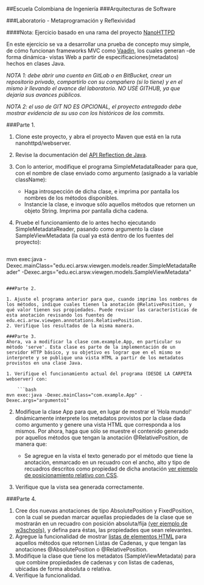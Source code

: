 ##Escuela Colombiana de Ingeniería
###Arquitecturas de Software

###Laboratorio - Metaprogramación y Reflexividad

####Nota: Ejercicio basado en una rama del proyecto [NanoHTTPD](https://github.com/NanoHttpd/nanohttpd)

En este ejercicio se va a desarrollar una prueba de concepto muy simple, de cómo funcionan frameworks MVC como [Vaadin](https://vaadin.com/home), los cuales generan -de forma dinámica- vistas Web a partir de especificaciones(metadatos) hechos en clases Java.

_NOTA 1: debe abrir una cuenta en GitLab o en BitBucket, crear un repositorio privado, compartirlo con su compañero (si lo tiene) y en el mismo ir llevando el avance del laboratorio. NO USE GITHUB, ya que dejaría sus avances públicos._

_NOTA 2: el uso de GIT NO ES OPCIONAL, el proyecto entregado debe mostrar evidencia de su uso con los históricos de los commits._



###Parte 1.


1. Clone este proyecto, y abra el proyecto Maven que está en la ruta nanohttpd/webserver.
2. Revise la documentación del [API Reflection de Java](https://docs.oracle.com/javase/tutorial/reflect/class/index.html).
3. Con lo anterior, modifique el programa SimpleMetadataReader para que, con el nombre de clase enviado como argumento (asignado a la variable className):
	* Haga introspección de dicha clase, e imprima por pantalla los nombres de los métodos disponibles.
	* Instancie la clase, e invoque sólo aquellos métodos que retornen un objeto String. Imprima por pantalla dicha cadena.
4. Pruebe el funcionamiento de lo antes hecho ejecutando SimpleMetadataReader, pasando como argumento la clase SampleViewMetadata (la cual ya está dentro de los fuentes del proyecto):

	```bash
mvn exec:java -Dexec.mainClass="edu.eci.arsw.viewgen.models.reader.SimpleMetadataReader" -Dexec.args="edu.eci.arsw.viewgen.models.SampleViewMetadata"
```

###Parte 2.

1. Ajuste el programa anterior para que, cuando imprima los nombres de los métodos, indique cuales tienen la anotación @RelativePosition, y qué valor tienen sus propiedades. Puede revisar las características de esta anotación revisando los fuentes de edu.eci.arsw.viewgen.annotations.RelativePosition.
2. Verifique los resultados de la misma manera.

###Parte 3.
Ahora, va a modificar la clase com.example.App, en particular su método 'serve'. Esta clase es parte de la implementación de un servidor HTTP básico, y su objetivo es lograr que en el mismo se interprete y se publique una vista HTML a partir de los metadatos provistos en una clase Java.

1. Verifique el funcionamiento actual del programa (DESDE LA CARPETA webserver) con:

	```bash
mvn exec:java -Dexec.mainClass="com.example.App" -Dexec.args="argumento1"
```
2. Modifique la clase App para que, en lugar de mostrar el 'Hola mundo!' dinámicamente interprete los metadatos provistos por la clase dada como argumento y genere una vista HTML que corresponda a los mismos. Por ahora, haga que sólo se muestre el contenido generado por aquellos métodos que tengan la anotación @RelativePosition, de manera que:
	* Se agregue en la vista el texto generado por el método que tiene la anotación, enmarcado en un recuadro con el ancho, alto y tipo de recuadros descritos como propiedad de dicha anotación [ver ejemplo de posicionamiento relativo con CSS](http://www.w3schools.com/css/tryit.asp?filename=trycss_position_absolute).

3. Verifique que la vista sea generada correctamente.

###Parte 4.

1. Cree dos nuevas anotaciones de tipo AbsolutePosition y FixedPosition, con la cual se puedan marcar aquellas propiedades de la clase que se mostrarán en un recuadro con posición absoluta/fija [(ver ejemplo de w3schools)](http://www.w3schools.com/css/css_positioning.asp), y defina para éstas, las propiedades que sean relevantes.
2. Agregue la funcionalidad de mostrar [listas de elementos HTML](http://www.w3schools.com/html/html_lists.asp) para aquellos métodos que retornen Listas de Cadenas, y que tengan las anotaciones @AbsolutePosition o @RelativePosition.
3. Modifique la clase que tiene los metadatos (SampleViewMetadata) para que combine propiedades de cadenas y con listas de cadenas, ubicadas de forma absoluta o relativa.
4. Verifique la funcionalidad.

